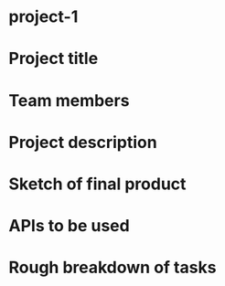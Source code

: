# project-1
# Project title
# Team members
# Project description
# Sketch of final product
# APIs to be used
# Rough breakdown of tasks